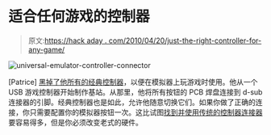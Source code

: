 # 适合任何游戏的控制器

> 原文:[https://hack aday . com/2010/04/20/just-the-right-controller-for-any-game/](https://hackaday.com/2010/04/20/just-the-right-controller-for-any-game/)

![](../Images/514380639699dabc025c3558e0855a2a.png "universal-emulator-controller-connector")

[Patrice] [黑掉了他所有的经典控制器](http://pagesperso-orange.fr/ultimate.arcade/tuto14.htm)，以便在模拟器上玩游戏时使用。他从一个 USB 游戏控制器开始制作基站。从那里，他将所有按钮的 PCB 焊盘连接到 d-sub 连接器的引脚。经典控制器也是如此，允许他随意切换它们。如果你做了正确的连接，你只需要配置你的模拟器按钮一次。这比试图[找到并使用传统的控制器连接器](http://hackaday.com/2008/09/30/a-parallax-nes-controller-connector/)要容易得多，但是你必须改变老式的硬件。